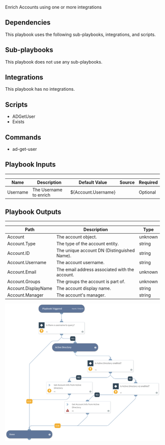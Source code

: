 Enrich Accounts using one or more integrations

## Dependencies
This playbook uses the following sub-playbooks, integrations, and scripts.

## Sub-playbooks
This playbook does not use any sub-playbooks.

## Integrations
This playbook has no integrations.

## Scripts
* ADGetUser
* Exists

## Commands
* ad-get-user

## Playbook Inputs
---

| **Name** | **Description** | **Default Value** | **Source** | **Required** |
| --- | --- | --- | --- | --- |
| Username | The Username to enrich | ${Account.Username} |  | Optional |

## Playbook Outputs
---

| **Path** | **Description** | **Type** |
| --- | --- | --- |
| Account | The account object. | unknown |
| Account.Type | The type of the account entity. | string |
| Account.ID | The unique account DN \(Distinguished Name\). | string |
| Account.Username | The account username. | string |
| Account.Email | The email address associated with the account. | unknown |
| Account.Groups | The groups the account is part of. | unknown |
| Account.DisplayName | The account display name. | string |
| Account.Manager | The account's manager. | string |

![Account_Enrichment_Generic](https://github.com/ElazarK/content-docs/blob/master/images/playbooks/Account_Enrichment_Generic.png)
